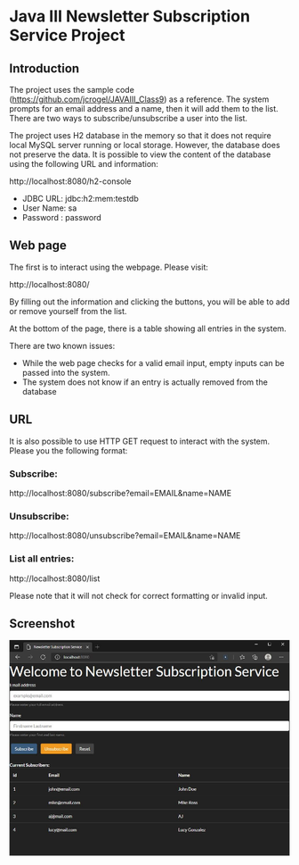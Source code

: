 # Java III Newsletter Subscription Service Project

## Introduction
The project uses the sample code (https://github.com/jcrogel/JAVAIII_Class9) as a reference. 
The system prompts for an email address and a name, then it will add them to the list.
There are two ways to subscribe/unsubscribe a user into the list.  

The project uses H2 database in the memory so that it does not require local MySQL server running
 or local storage. However, the database does not preserve the data. It is possible to view the
 content of the database using the following URL and information: 

http://localhost:8080/h2-console
- JDBC URL: jdbc:h2:mem:testdb
- User Name: sa
- Password : password

## Web page
The first is to interact using the webpage. Please visit:

http://localhost:8080/

By filling out the information and clicking the buttons, you will be able to add or remove yourself from the list.

At the bottom of the page, there is a table showing all entries in the system.  

There are two known issues:
- While the web page checks for a valid email input, empty inputs can be passed into the system.
- The system does not know if an entry is actually removed from the database
## URL
It is also possible to use HTTP GET request to interact with the system. Please you the following format:

### Subscribe:
http://localhost:8080/subscribe?email=EMAIL&name=NAME   
### Unsubscribe:  
http://localhost:8080/unsubscribe?email=EMAIL&name=NAME  
### List all entries:    
http://localhost:8080/list

Please note that it will not check for correct formatting or invalid input. 

## Screenshot
![Screenshot](./screenshot.JPG)